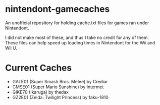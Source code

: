 nintendont-gamecaches
=====================

An unofficial repository for holding cache.txt files for games ran under Nintendont.

I did not make most of these, and thus I take no credit for any of them. These files can help speed up loading times in Nintendont for the Wii and Wii U.

Current Caches
==============

* GALE01 (Super Smash Bros. Melee) by Crediar
* GMSE01 (Super Mario Sunshine) by Intermet
* GIKE70 (Ikaruga) by thedax
* GZ2E01 (Zelda: Twilight Princess) by faku-1810
